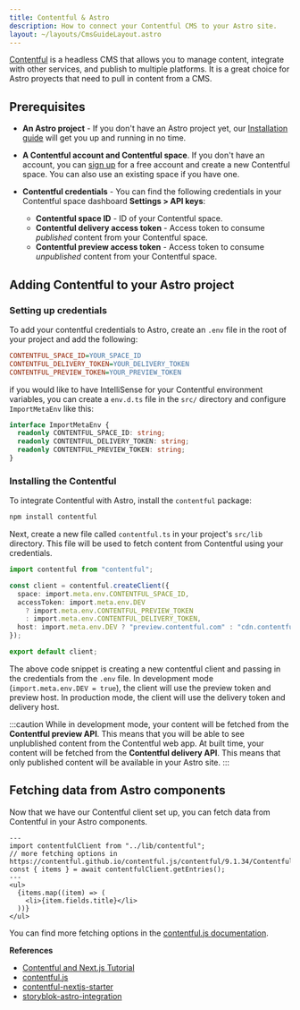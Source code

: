 ```yaml
---
title: Contentful & Astro
description: How to connect your Contentful CMS to your Astro site.
layout: ~/layouts/CmsGuideLayout.astro
---
```


[Contentful](https://www.contentful.com/) is a headless CMS that allows you to manage content, integrate with other services, and publish to multiple platforms. It is a great choice for Astro proyects that need to pull in content from a CMS.

## Prerequisites

- **An Astro project** - If you don't have an Astro project yet, our [Installation guide](/install/auto/) will get you up and running in no time.

- **A Contentful account and Contentful space**. If you don't have an account, you can [sign up](https://www.contentful.com/sign-up/) for a free account and create a new Contentful space. You can also use an existing space if you have one.

- **Contentful credentials** - You can find the following credentials in your Contentful space dashboard **Settings > API keys**:

  - **Contentful space ID** - ID of your Contentful space. 
  - **Contentful delivery access token** - Access token to consume _published_ content from your Contentful space.
  - **Contentful preview access token** - Access token to consume _unpublished_ content from your Contentful space.

## Adding Contentful to your Astro project

### Setting up credentials

To add your contentful credentials to Astro, create an `.env` file in the root of your project and add the following:

```ini title=".env"
CONTENTFUL_SPACE_ID=YOUR_SPACE_ID
CONTENTFUL_DELIVERY_TOKEN=YOUR_DELIVERY_TOKEN
CONTENTFUL_PREVIEW_TOKEN=YOUR_PREVIEW_TOKEN
```

if you would like to have IntelliSense for your Contentful environment variables, you can create a `env.d.ts` file in the `src/` directory and configure `ImportMetaEnv` like this:

```ts title="src/env.d.ts"
interface ImportMetaEnv {
  readonly CONTENTFUL_SPACE_ID: string;
  readonly CONTENTFUL_DELIVERY_TOKEN: string;
  readonly CONTENTFUL_PREVIEW_TOKEN: string;
}
```

### Installing the Contentful

To integrate Contentful with Astro, install the `contentful` package:

```bash
npm install contentful
```

Next, create a new file called `contentful.ts` in your project's `src/lib` directory. This file will be used to fetch content from Contentful using your credentials.

```ts title="src/contentful.ts"
import contentful from "contentful";

const client = contentful.createClient({
  space: import.meta.env.CONTENTFUL_SPACE_ID,
  accessToken: import.meta.env.DEV
    ? import.meta.env.CONTENTFUL_PREVIEW_TOKEN
    : import.meta.env.CONTENTFUL_DELIVERY_TOKEN,
  host: import.meta.env.DEV ? "preview.contentful.com" : "cdn.contentful.com",
});

export default client;
```

The above code snippet is creating a new contentful client and passing in the credentials from the `.env` file. In development mode (`import.meta.env.DEV = true`), the client will use the preview token and preview host. In production mode, the client will use the delivery token and delivery host.

:::caution
While in development mode, your content will be fetched from the **Contentful preview API**. This means that you will be able to see unplublished content from the Contentful web app. At built time, your content will be fetched from the **Contentful delivery API**. This means that only published content will be available in your Astro site. 
:::

## Fetching data from Astro components

Now that we have our Contentful client set up, you can fetch data from Contentful in your Astro components. 

```astro
---
import contentfulClient from "../lib/contentful";
// more fetching options in https://contentful.github.io/contentful.js/contentful/9.1.34/ContentfulClientAPI.html
const { items } = await contentfulClient.getEntries();
---
<ul>
  {items.map((item) => (
    <li>{item.fields.title}</li>
  ))}
</ul>
```

You can find more fetching options in the [contentful.js documentation](https://contentful.github.io/contentful.js/contentful/9.1.34/ContentfulClientAPI.html).


**References**
- [Contentful and Next.js Tutorial](https://www.contentful.com/nextjs-starter-guide/)
- [contentful.js](https://github.com/contentful/contentful.js)
- [contentful-nextjs-starter](https://github.com/vercel/next.js/tree/canary/examples/cms-contentful)
- [storyblok-astro-integration](https://www.storyblok.com/mp/announcing-storyblok-astro)
